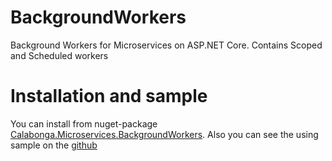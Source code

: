 # BackgroundWorkers

Background Workers for Microservices on ASP.NET Core. Contains Scoped and Scheduled workers

# Installation and sample

You can install from nuget-package
[Calabonga.Microservices.BackgroundWorkers](https://www.nuget.org/packages/Calabonga.Microservices.BackgroundWorkers/). Also you can see the using sample on the [github](https://github.com/Calabonga/BackgroundWorker)